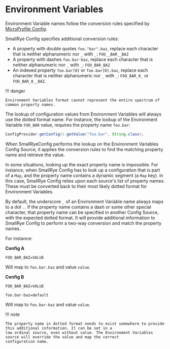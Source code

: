 # Environment Variables

Environment Variable names follow the conversion rules specified by [MicroProfile Config](https://github.com/eclipse/microprofile-config/blob/master/spec/src/main/asciidoc/configsources.asciidoc#default-configsources).

SmallRye Config specifies additional conversion rules:

- A property with double quotes `foo."bar".baz`, replace each character that is neither alphanumeric nor `_` 
with `_`: `FOO__BAR__BAZ`
- A property with dashes `foo.bar-baz`, replace each character that is neither alphanumeric nor `_`
  with `_`: `FOO_BAR_BAZ`
- An indexed property `foo.bar[0]` or `foo.bar[0].baz`, replace each character that is neither alphanumeric nor `_`
  with `_`: `FOO_BAR_0_` or `FOO_BAR_0__BAZ`.

!!! danger

    Environment Variables format cannot represent the entire spectrum of common property names.

The lookup of configuration values from Environment Variables will always use the dotted format name. For 
instance, the lookup of the Environment Variable `FOO_BAR` value, requires the property name `foo.bar`:

```java
ConfigProvider.getConfig().getValue("foo.bar", String.class);
```

When SmallRyeConfig performs the lookup on the Environment Variables Config Source, it applies the conversion rules to 
find the matching property name and retrieve the value. 

In some situations, looking up the exact property name is impossible. For instance, when SmallRye Config has to look up 
a configuration that is part of a `Map`, and the property name contains a dynamic segment (a `Map` key). In this case, 
SmallRye Config relies upon each source's list of property names. These must be converted back to their most likely 
dotted format for Environment Variables.

By default, the underscore `_` of an Environment Variable name always maps to a dot `.`. If the property name
contains a dash or some other special character, that property name can be specified in another Config 
Source, with the expected dotted format. It will provide additional information to SmallRye Config to perform a 
two-way conversion and match the property names.

For instance:

**Config A**
```console
FOO_BAR_BAZ=VALUE
```

Will map to `foo.bar.baz` and value `value`.

**Config B**
```console
FOO_BAR_BAZ=VALUE
```
```properties
foo.bar-baz=default
```

Will map to `foo.bar-baz` and value `value`.

!!! note

    The property name in dotted format needs to exist somewhere to provide this additional information. It can be set in a 
    low ordinal source, even without value. The Environment Variables source will override the value and map the correct 
    configuration name.

